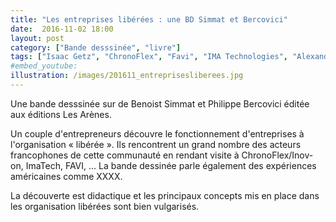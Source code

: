 ```yaml
---
title: "Les entreprises libérées : une BD Simmat et Bercovici"
date:  2016-11-02 18:00
layout: post
category: ["Bande desssinée", "livre"]
tags: ["Isaac Getz", "ChronoFlex", "Favi", "IMA Technologies", "Alexandre Gérard", "Gore", "Harley-Davidson", "Sea Smoke Cellars", "Richards Group", "Michelin", "Bertrand Ballarin", "Jean-Dominique Senard", "Jean-Michel Guillon", "Hewlett-Packard", "Sun Hydraulics", "Kiabi", "Nicolas Hennon", "Biose", "Euractiv", "Ministère de la Sécurité sociale belge", "Christophe Collignon", "Laurence Vanhée", "Poult", "SPF Mobilité et Transports", "Frank Van Massenhove", "USAA", "Sylvain Pierre", "Mecabor", "Carlo Verkaeren", "Mehdi Berrada", "Stanislas Desjonquières", "Biose", "Yann Trichard", "SYD Conseils", "Laurent Marbacher", "Michel Long", "Mecabor", "Cercle des leaders libérateurs", "Nicolas Arnaux", "Thibault Bardon", "Laurent Ledoux", "Auchan", "AirBus Saint-Lazaire", "Decathlon", "Euractiv"]
#embed_youtube:
illustration: /images/201611_entreprisesliberees.jpg
---
```

Une bande desssinée sur de Benoist Simmat et Philippe Bercovici éditée aux éditions Les Arènes.

Un couple d'entrepreneurs découvre le fonctionnement d'entreprises à l'organisation « libérée ». Ils rencontrent un grand nombre des acteurs francophones de cette communauté en rendant visite à ChronoFlex/Inov-on, ImaTech, FAVI, ... La bande dessinée parle également des expériences américaines comme XXXX.

La découverte est didactique et les principaux concepts mis en place dans les organisation libérées sont bien vulgarisés.
